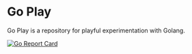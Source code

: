 # Go Play

Go Play is a repository for playful experimentation with Golang.

[![Go Report Card](https://goreportcard.com/badge/github.com/tkivisik/go-play?style=flat-square)](https://goreportcard.com/report/github.com/tkivisik/go-play)
